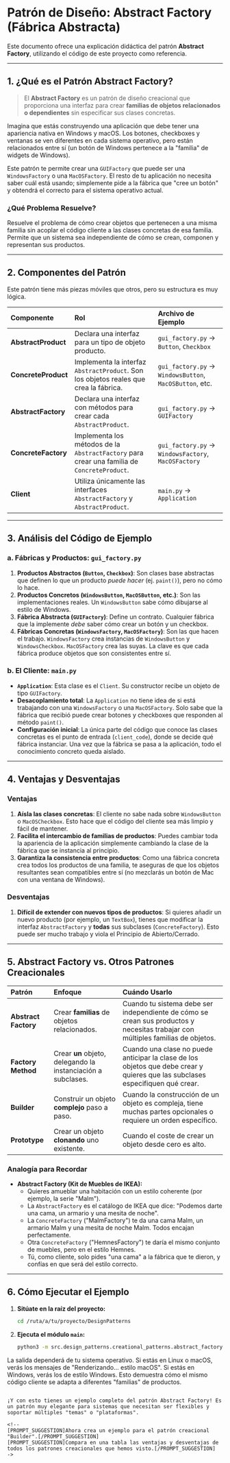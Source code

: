 # Patrón de Diseño: Abstract Factory (Fábrica Abstracta)

Este documento ofrece una explicación didáctica del patrón **Abstract Factory**, utilizando el código de este proyecto como referencia.

---

## 1. ¿Qué es el Patrón Abstract Factory?

> El **Abstract Factory** es un patrón de diseño creacional que proporciona una interfaz para crear **familias de objetos relacionados o dependientes** sin especificar sus clases concretas.

Imagina que estás construyendo una aplicación que debe tener una apariencia nativa en Windows y macOS. Los botones, checkboxes y ventanas se ven diferentes en cada sistema operativo, pero están relacionados entre sí (un botón de Windows pertenece a la "familia" de widgets de Windows).

Este patrón te permite crear una `GUIFactory` que puede ser una `WindowsFactory` o una `MacOSFactory`. El resto de tu aplicación no necesita saber cuál está usando; simplemente pide a la fábrica que "cree un botón" y obtendrá el correcto para el sistema operativo actual.

### ¿Qué Problema Resuelve?

Resuelve el problema de cómo crear objetos que pertenecen a una misma familia sin acoplar el código cliente a las clases concretas de esa familia. Permite que un sistema sea independiente de cómo se crean, componen y representan sus productos.

---

## 2. Componentes del Patrón

Este patrón tiene más piezas móviles que otros, pero su estructura es muy lógica.

| Componente | Rol | Archivo de Ejemplo |
| :--- | :--- | :--- |
| **AbstractProduct** | Declara una interfaz para un tipo de objeto producto. | `gui_factory.py` -> `Button`, `Checkbox` |
| **ConcreteProduct** | Implementa la interfaz `AbstractProduct`. Son los objetos reales que crea la fábrica. | `gui_factory.py` -> `WindowsButton`, `MacOSButton`, etc. |
| **AbstractFactory** | Declara una interfaz con métodos para crear cada `AbstractProduct`. | `gui_factory.py` -> `GUIFactory` |
| **ConcreteFactory** | Implementa los métodos de la `AbstractFactory` para crear una familia de `ConcreteProduct`. | `gui_factory.py` -> `WindowsFactory`, `MacOSFactory` |
| **Client** | Utiliza únicamente las interfaces `AbstractFactory` y `AbstractProduct`. | `main.py` -> `Application` |

---

## 3. Análisis del Código de Ejemplo

### a. Fábricas y Productos: `gui_factory.py`

1.  **Productos Abstractos (`Button`, `Checkbox`)**: Son clases base abstractas que definen lo que un producto *puede hacer* (ej. `paint()`), pero no cómo lo hace.
2.  **Productos Concretos (`WindowsButton`, `MacOSButton`, etc.)**: Son las implementaciones reales. Un `WindowsButton` sabe cómo dibujarse al estilo de Windows.
3.  **Fábrica Abstracta (`GUIFactory`)**: Define un contrato. Cualquier fábrica que la implemente *debe* saber cómo crear un botón y un checkbox.
4.  **Fábricas Concretas (`WindowsFactory`, `MacOSFactory`)**: Son las que hacen el trabajo. `WindowsFactory` crea instancias de `WindowsButton` y `WindowsCheckbox`. `MacOSFactory` crea las suyas. La clave es que cada fábrica produce objetos que son consistentes entre sí.

### b. El Cliente: `main.py`

- **`Application`**: Esta clase es el `Client`. Su constructor recibe un objeto de tipo `GUIFactory`.
- **Desacoplamiento total**: La `Application` no tiene idea de si está trabajando con una `WindowsFactory` o una `MacOSFactory`. Solo sabe que la fábrica que recibió puede crear botones y checkboxes que responden al método `paint()`.
- **Configuración inicial**: La única parte del código que conoce las clases concretas es el punto de entrada (`client_code`), donde se decide qué fábrica instanciar. Una vez que la fábrica se pasa a la aplicación, todo el conocimiento concreto queda aislado.

---

## 4. Ventajas y Desventajas

### Ventajas

1.  **Aísla las clases concretas**: El cliente no sabe nada sobre `WindowsButton` o `MacOSCheckbox`. Esto hace que el código del cliente sea más limpio y fácil de mantener.
2.  **Facilita el intercambio de familias de productos**: Puedes cambiar toda la apariencia de la aplicación simplemente cambiando la clase de la fábrica que se instancia al principio.
3.  **Garantiza la consistencia entre productos**: Como una fábrica concreta crea todos los productos de una familia, te aseguras de que los objetos resultantes sean compatibles entre sí (no mezclarás un botón de Mac con una ventana de Windows).

### Desventajas

1.  **Difícil de extender con nuevos tipos de productos**: Si quieres añadir un nuevo producto (por ejemplo, un `TextBox`), tienes que modificar la interfaz `AbstractFactory` y **todas** sus subclases (`ConcreteFactory`). Esto puede ser mucho trabajo y viola el Principio de Abierto/Cerrado.

---

## 5. Abstract Factory vs. Otros Patrones Creacionales

| Patrón | Enfoque | Cuándo Usarlo |
| :--- | :--- | :--- |
| **Abstract Factory** | Crear **familias** de objetos relacionados. | Cuando tu sistema debe ser independiente de cómo se crean sus productos y necesitas trabajar con múltiples familias de objetos. |
| **Factory Method** | Crear **un** objeto, delegando la instanciación a subclases. | Cuando una clase no puede anticipar la clase de los objetos que debe crear y quieres que las subclases especifiquen qué crear. |
| **Builder** | Construir un objeto **complejo** paso a paso. | Cuando la construcción de un objeto es compleja, tiene muchas partes opcionales o requiere un orden específico. |
| **Prototype** | Crear un objeto **clonando** uno existente. | Cuando el coste de crear un objeto desde cero es alto. |

### Analogía para Recordar

- **Abstract Factory (Kit de Muebles de IKEA):**
  - Quieres amueblar una habitación con un estilo coherente (por ejemplo, la serie "Malm").
  - La `AbstractFactory` es el catálogo de IKEA que dice: "Podemos darte una cama, un armario y una mesita de noche".
  - La `ConcreteFactory` ("MalmFactory") te da una cama Malm, un armario Malm y una mesita de noche Malm. Todos encajan perfectamente.
  - Otra `ConcreteFactory` ("HemnesFactory") te daría el mismo conjunto de muebles, pero en el estilo Hemnes.
  - Tú, como cliente, solo pides "una cama" a la fábrica que te dieron, y confías en que será del estilo correcto.

---

## 6. Cómo Ejecutar el Ejemplo

1.  **Sitúate en la raíz del proyecto:**
    ```bash
    cd /ruta/a/tu/proyecto/DesignPatterns
    ```

2.  **Ejecuta el módulo `main`:**
    ```bash
    python3 -m src.design_patterns.creational_patterns.abstract_factory.main
    ```

La salida dependerá de tu sistema operativo. Si estás en Linux o macOS, verás los mensajes de "Renderizando... estilo macOS". Si estás en Windows, verás los de estilo Windows. Esto demuestra cómo el mismo código cliente se adapta a diferentes "familias" de productos.

```

¡Y con esto tienes un ejemplo completo del patrón Abstract Factory! Es un patrón muy elegante para sistemas que necesitan ser flexibles y soportar múltiples "temas" o "plataformas".

<!--
[PROMPT_SUGGESTION]Ahora crea un ejemplo para el patrón creacional "Builder".[/PROMPT_SUGGESTION]
[PROMPT_SUGGESTION]Compara en una tabla las ventajas y desventajas de todos los patrones creacionales que hemos visto.[/PROMPT_SUGGESTION]
->
